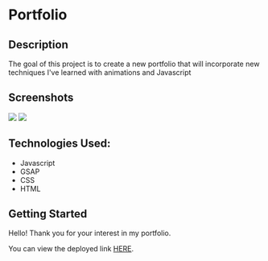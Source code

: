 <h1>Portfolio</h1>
<h2>Description</h2>
<p>The goal of this project is to create a new portfolio that will incorporate new techniques I've learned with animations and Javascript</p>
<h2>Screenshots</h2>
<img src="https://i.imgur.com/crtRRPi.png" />
<img src="https://i.imgur.com/Pw2lOvO.png" />
<h2>Technologies Used:</h2>
<ul>
  <li>Javascript</li>
  <li>GSAP</li>
  <li>CSS</li>
  <li>HTML</li>
</ul>
<h2>Getting Started</h2>
<p>Hello! Thank you for your interest in my portfolio.</p>
<p>You can view the deployed link <a href="https://nicolewitherall.com">HERE</a>.</p>
